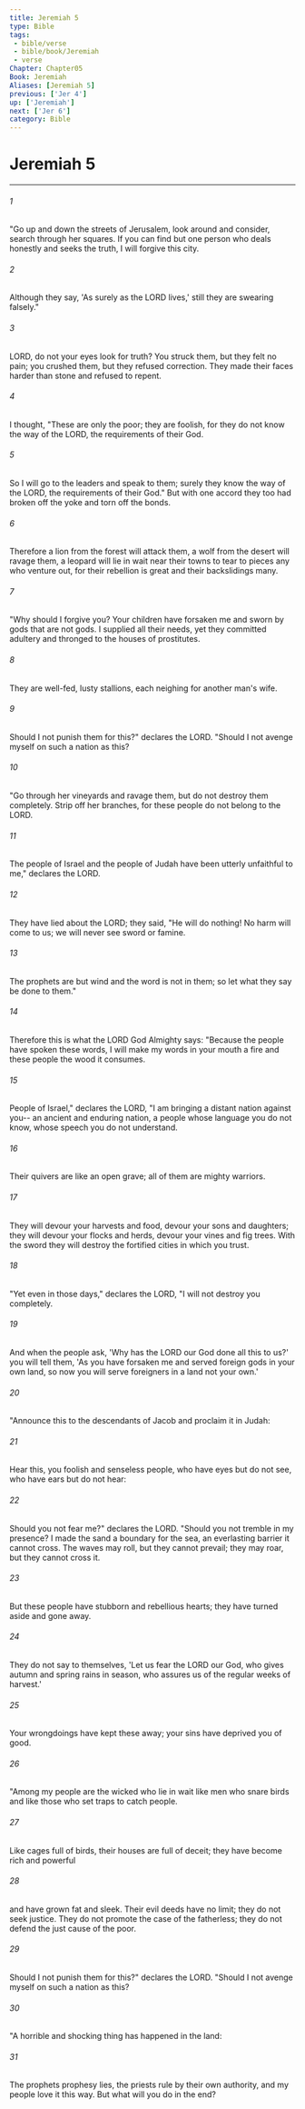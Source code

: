 ```yaml
---
title: Jeremiah 5
type: Bible
tags:
 - bible/verse
 - bible/book/Jeremiah
 - verse
Chapter: Chapter05
Book: Jeremiah
Aliases: [Jeremiah 5]
previous: ['Jer 4']
up: ['Jeremiah']
next: ['Jer 6']
category: Bible
---
```

# Jeremiah 5

***


###### 1 
"Go up and down the streets of Jerusalem, look around and consider, search through her squares. If you can find but one person who deals honestly and seeks the truth, I will forgive this city. 

###### 2 
Although they say, 'As surely as the LORD lives,' still they are swearing falsely." 

###### 3 
LORD, do not your eyes look for truth? You struck them, but they felt no pain; you crushed them, but they refused correction. They made their faces harder than stone and refused to repent. 

###### 4 
I thought, "These are only the poor; they are foolish, for they do not know the way of the LORD, the requirements of their God. 

###### 5 
So I will go to the leaders and speak to them; surely they know the way of the LORD, the requirements of their God." But with one accord they too had broken off the yoke and torn off the bonds. 

###### 6 
Therefore a lion from the forest will attack them, a wolf from the desert will ravage them, a leopard will lie in wait near their towns to tear to pieces any who venture out, for their rebellion is great and their backslidings many. 

###### 7 
"Why should I forgive you? Your children have forsaken me and sworn by gods that are not gods. I supplied all their needs, yet they committed adultery and thronged to the houses of prostitutes. 

###### 8 
They are well-fed, lusty stallions, each neighing for another man's wife. 

###### 9 
Should I not punish them for this?" declares the LORD. "Should I not avenge myself on such a nation as this? 

###### 10 
"Go through her vineyards and ravage them, but do not destroy them completely. Strip off her branches, for these people do not belong to the LORD. 

###### 11 
The people of Israel and the people of Judah have been utterly unfaithful to me," declares the LORD. 

###### 12 
They have lied about the LORD; they said, "He will do nothing! No harm will come to us; we will never see sword or famine. 

###### 13 
The prophets are but wind and the word is not in them; so let what they say be done to them." 

###### 14 
Therefore this is what the LORD God Almighty says: "Because the people have spoken these words, I will make my words in your mouth a fire and these people the wood it consumes. 

###### 15 
People of Israel," declares the LORD, "I am bringing a distant nation against you-- an ancient and enduring nation, a people whose language you do not know, whose speech you do not understand. 

###### 16 
Their quivers are like an open grave; all of them are mighty warriors. 

###### 17 
They will devour your harvests and food, devour your sons and daughters; they will devour your flocks and herds, devour your vines and fig trees. With the sword they will destroy the fortified cities in which you trust. 

###### 18 
"Yet even in those days," declares the LORD, "I will not destroy you completely. 

###### 19 
And when the people ask, 'Why has the LORD our God done all this to us?' you will tell them, 'As you have forsaken me and served foreign gods in your own land, so now you will serve foreigners in a land not your own.' 

###### 20 
"Announce this to the descendants of Jacob and proclaim it in Judah: 

###### 21 
Hear this, you foolish and senseless people, who have eyes but do not see, who have ears but do not hear: 

###### 22 
Should you not fear me?" declares the LORD. "Should you not tremble in my presence? I made the sand a boundary for the sea, an everlasting barrier it cannot cross. The waves may roll, but they cannot prevail; they may roar, but they cannot cross it. 

###### 23 
But these people have stubborn and rebellious hearts; they have turned aside and gone away. 

###### 24 
They do not say to themselves, 'Let us fear the LORD our God, who gives autumn and spring rains in season, who assures us of the regular weeks of harvest.' 

###### 25 
Your wrongdoings have kept these away; your sins have deprived you of good. 

###### 26 
"Among my people are the wicked who lie in wait like men who snare birds and like those who set traps to catch people. 

###### 27 
Like cages full of birds, their houses are full of deceit; they have become rich and powerful 

###### 28 
and have grown fat and sleek. Their evil deeds have no limit; they do not seek justice. They do not promote the case of the fatherless; they do not defend the just cause of the poor. 

###### 29 
Should I not punish them for this?" declares the LORD. "Should I not avenge myself on such a nation as this? 

###### 30 
"A horrible and shocking thing has happened in the land: 

###### 31 
The prophets prophesy lies, the priests rule by their own authority, and my people love it this way. But what will you do in the end? 
